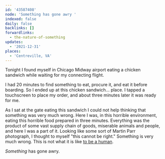 ```yaml
---
id: '43587408'
node: 'Something has gone awry '
indexed: false
daily: false
backlinks: []
forwardlinks:
  - the-nature-of-something
updates:
  - '2021-12-31'
places:
  - 'Centreville, VA'
---
```

Tonight I found myself in Chicago Midway airport eating a chicken sandwich while waiting for my connecting flight. 

I had 20 minutes to find something to eat, procure it, and eat it before boarding. So I ended up at this chicken sandwich... place. I tapped a touchscreen to place my order, and about three minutes later it was ready for me. 

As I sat at the gate eating this sandwich I could not help thinking that something was very much wrong. Here I was, in this horrible environment, eating this horrible food prepared in three minutes. Everything was the product of some vast supply chain of goods, miserable animals and people, and here I was a part of it. Looking like some sort of Martin Parr photograph, I thought to myself "this cannot be right." Something is very much wrong. This is not what it is like [to be a human](the-nature-of-something.md). 


*Something* has gone awry.
